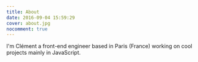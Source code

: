 ```yaml
---
title: About
date: 2016-09-04 15:59:29
cover: about.jpg
nocomment: true
---
```


I'm Clément a front-end engineer based&nbsp;in&nbsp;Paris&nbsp;(France) working on cool projects mainly in JavaScript.
